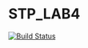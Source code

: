 # STP_LAB4
[![Build Status](https://travis-ci.org/Igor360/STP_LAB4.svg?branch=master)](https://travis-ci.org/Igor360/STP_LAB4)

